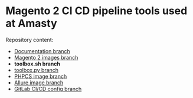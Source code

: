 # Magento 2 CI CD pipeline tools used at Amasty

Repository content:
- [Documentation branch](../../tree/docs)
- [Magento 2 images branch](../../tree/images)
- **toolbox.sh branch**
- [toolbox.py branch](../../tree/toolbox.py)
- [PHPCS image branch](../../tree/phpcs)
- [Allure image branch](../../tree/allure)
- [GitLab CI/CD config branch](../../tree/gitlab-ci)
